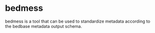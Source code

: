 # bedmess

bedmess is a tool that can be used to standardize metadata according to the bedbase metadata output schema.
